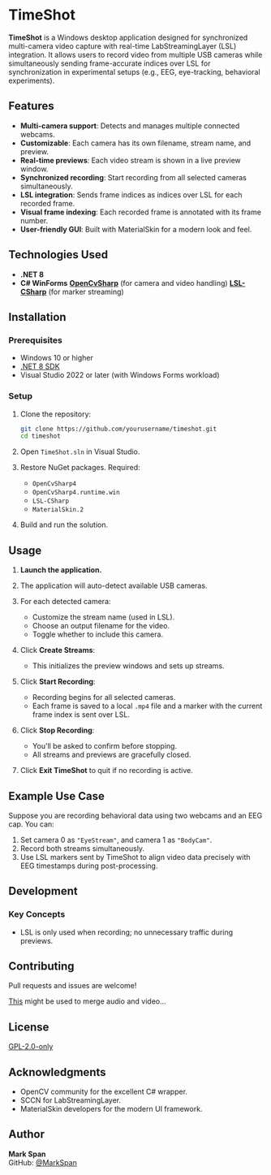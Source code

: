 # TimeShot

**TimeShot** is a Windows desktop application designed for synchronized multi-camera video capture with real-time LabStreamingLayer (LSL) integration. It allows users to record video from multiple USB cameras while simultaneously sending frame-accurate indices over LSL for synchronization in experimental setups (e.g., EEG, eye-tracking, behavioral experiments).

## Features

- **Multi-camera support**: Detects and manages multiple connected webcams.
- **Customizable**: Each camera has its own filename, stream name, and preview.
- **Real-time previews**: Each video stream is shown in a live preview window.
- **Synchronized recording**: Start recording from all selected cameras simultaneously.
- **LSL integration**: Sends frame indices as indices over LSL for each recorded frame.
- **Visual frame indexing**: Each recorded frame is annotated with its frame number.
- **User-friendly GUI**: Built with MaterialSkin for a modern look and feel.

## Technologies Used

- **.NET 8**
- **C# WinForms**
 **[OpenCvSharp](https://github.com/shimat/opencvsharp)** (for camera and video handling)
 **[LSL-CSharp](https://github.com/sccn/liblsl-CSharp)** (for marker streaming)

## Installation

### Prerequisites

- Windows 10 or higher
- [.NET 8 SDK](https://dotnet.microsoft.com/download)
- Visual Studio 2022 or later (with Windows Forms workload)

### Setup

1. Clone the repository:
   ```bash
   git clone https://github.com/yourusername/timeshot.git
   cd timeshot
   ```

2. Open `TimeShot.sln` in Visual Studio.

3. Restore NuGet packages. Required:
   - `OpenCvSharp4`
   - `OpenCvSharp4.runtime.win`
   - `LSL-CSharp`
   - `MaterialSkin.2`

4. Build and run the solution.

## Usage

1. **Launch the application.**

2. The application will auto-detect available USB cameras.

3. For each detected camera:
   - Customize the stream name (used in LSL).
   - Choose an output filename for the video.
   - Toggle whether to include this camera.

4. Click **Create Streams**:
   - This initializes the preview windows and sets up streams.

5. Click **Start Recording**:
   - Recording begins for all selected cameras.
   - Each frame is saved to a local `.mp4` file and a marker with the current frame index is sent over LSL.

6. Click **Stop Recording**:
   - You'll be asked to confirm before stopping.
   - All streams and previews are gracefully closed.

7. Click **Exit TimeShot** to quit if no recording is active.

## Example Use Case

Suppose you are recording behavioral data using two webcams and an EEG cap. You can:

1. Set camera 0 as `"EyeStream"`, and camera 1 as `"BodyCam"`.
2. Record both streams simultaneously.
3. Use LSL markers sent by TimeShot to align video data precisely with EEG timestamps during post-processing.

## Development


### Key Concepts

- LSL is only used when recording; no unnecessary traffic during previews.

## Contributing

Pull requests and issues are welcome!

[This](https://github.com/markspan/MovieMerger) might be used to merge audio and video...

## License

[GPL-2.0-only](https://opensource.org/licenses/GPL-2.0)

## Acknowledgments

- OpenCV community for the excellent C# wrapper.
- SCCN for LabStreamingLayer.
- MaterialSkin developers for the modern UI framework.

## Author

**Mark Span**  
GitHub: [@MarkSpan](https://github.com/MarkSpan)
